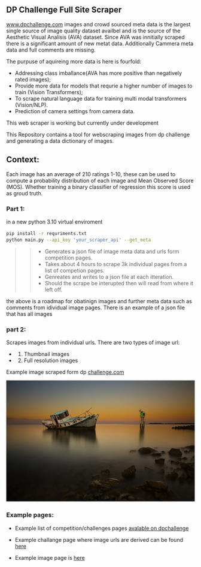 ## DP Challenge Full Site Scraper 

www.dpchallenge.com images and crowd sourced meta data is the largest single source of image quality dataset availbel and is the source of the Aesthetic Visual Analisis (AVA) dataset. Since AVA was innitially scraped there is a significant amount of new metat data. Additionally Cammera meta data and full comments are missing.

The purpuse of aquireing more data is here is fourfold:
- Addressing class imballance(AVA has more positive than negatively rated images);
- Provide more data for models that requrie a higher number of images to train (Vision Transformers);
- To scrape natural language data for training multi modal transformers (Vision/NLP).
- Prediction of camera settings from camera data.

This web  scraper is working but currently under development

This Repository contains a tool for webscraping images from dp challenge and generating a data dictionary of images.

## Context:

Each image has an average of 210 ratings 1-10, these can be used to compute a probability distribution of each image and Mean Observed Score (MOS). Whether training a binary classifier of regression this score is used as groud truth.


### Part 1:

in a new python 3.10 virtual enviroment

```bash
pip install -r requriments.txt
python main.py --api_key 'your_scraper_api' --get_meta 
```
>> - Generates a json file of image meta data and urls form competition pages.
>> - Takes about 4 hours to scrape 3k individual pages from a list of competion pages.
>> - Genreates and writes to a json file at each itteration. 
>> - Should the scrape be interupted then will read from where it left off.

the above is a roadmap for obatinign images and further meta data such as comments from idividual image pages.
There is an example of a json file that has all images 


### part 2:

Scrapes images from individual urls. There are two types of image url:

-  1. Thumbnail images
-  2. Full resolution images

Example image scraped form dp [challenge.com](https://www.dpchallenge.com/)

![txt](ava_images_new/1162319.jpg)


### Example pages:
-  Example list of competition/challenges pages [avalable on dpchallenge](https://www.dpchallenge.com/challenge_history.php?order_by=0d&open=1&member=1&speed=1&invitational=1&show_all=1)

- Example challange page where image urls are derived can be found [here](https://www.dpchallenge.com/challenge_results.php?CHALLENGE_ID=3257&show_full=1)

- Example image page is [here](https://www.dpchallenge.com/image.php?IMAGE_ID=1263084) 






